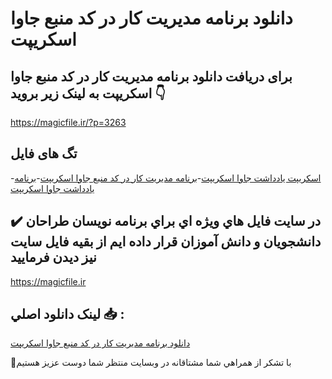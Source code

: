 # دانلود برنامه مدیریت کار در کد منبع جاوا اسکریپت

## برای دریافت دانلود برنامه مدیریت کار در کد منبع جاوا اسکریپت به لینک زیر بروید 👇

https://magicfile.ir/?p=3263

## تگ های فایل

-[اسکریپت یادداشت جاوا اسکریپت](https://magicfile.ir/product/%d8%a8%d8%b1%d9%86%d8%a7%d9%85%d9%87-%d9%85%d8%af%db%8c%d8%b1%db%8c%d8%aa-%da%a9%d8%a7%d8%b1-%d8%af%d8%b1-%da%a9%d8%af-%d9%85%d9%86%d8%a8%d8%b9-%d8%ac%d8%a7%d9%88%d8%a7-%d8%a7%d8%b3%da%a9%d8%b1%db%8c%d9%be%d8%aa/)-[برنامه مدیریت کار در کد منبع جاوا اسکریپت](https://magicfile.ir/product/%d8%a8%d8%b1%d9%86%d8%a7%d9%85%d9%87-%d9%85%d8%af%db%8c%d8%b1%db%8c%d8%aa-%da%a9%d8%a7%d8%b1-%d8%af%d8%b1-%da%a9%d8%af-%d9%85%d9%86%d8%a8%d8%b9-%d8%ac%d8%a7%d9%88%d8%a7-%d8%a7%d8%b3%da%a9%d8%b1%db%8c%d9%be%d8%aa/)-[برنامه یادداشت جاوا اسکریپت](https://magicfile.ir/product/%d8%a8%d8%b1%d9%86%d8%a7%d9%85%d9%87-%d9%85%d8%af%db%8c%d8%b1%db%8c%d8%aa-%da%a9%d8%a7%d8%b1-%d8%af%d8%b1-%da%a9%d8%af-%d9%85%d9%86%d8%a8%d8%b9-%d8%ac%d8%a7%d9%88%d8%a7-%d8%a7%d8%b3%da%a9%d8%b1%db%8c%d9%be%d8%aa/)

## ✔️ در سايت فايل هاي ويژه اي براي برنامه نويسان طراحان دانشجويان و دانش آموزان قرار داده ايم از بقيه فايل سايت نيز ديدن فرماييد

https://magicfile.ir


## لينک دانلود اصلي 📥 :

[دانلود برنامه مدیریت کار در کد منبع جاوا اسکریپت](https://magicfile.ir/product/%d8%a8%d8%b1%d9%86%d8%a7%d9%85%d9%87-%d9%85%d8%af%db%8c%d8%b1%db%8c%d8%aa-%da%a9%d8%a7%d8%b1-%d8%af%d8%b1-%da%a9%d8%af-%d9%85%d9%86%d8%a8%d8%b9-%d8%ac%d8%a7%d9%88%d8%a7-%d8%a7%d8%b3%da%a9%d8%b1%db%8c%d9%be%d8%aa/) 


🙏با تشکر از همراهي شما مشتاقانه در وبسایت منتظر شما دوست عزیز هستیم


